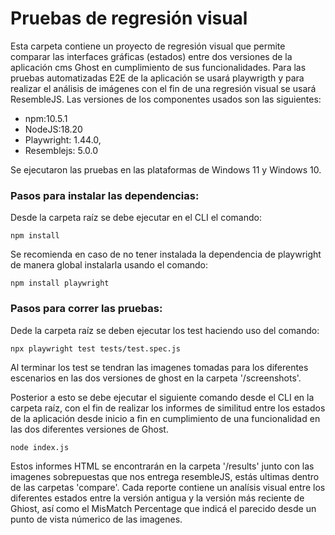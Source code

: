 # Pruebas de regresión visual

Esta carpeta contiene un proyecto de regresión visual que permite comparar las interfaces gráficas (estados) entre dos versiones de la aplicación cms Ghost en cumplimiento de sus funcionalidades. Para las pruebas automatizadas E2E de la aplicación se usará playwrigth y para realizar el análisis de imágenes con el fin de una regresión visual se usará ResembleJS. Las versiones de los componentes usados son las siguientes:

- npm:10.5.1
- NodeJS:18.20
- Playwright: 1.44.0,
- Resemblejs: 5.0.0

Se ejecutaron las pruebas en las plataformas de Windows 11 y Windows 10.

### Pasos para instalar las dependencias:

Desde la carpeta raíz se debe ejecutar en el CLI el comando:
```
npm install
```
Se recomienda en caso de no tener instalada la dependencia de playwright de manera global instalarla usando el comando:

```
npm install playwright
```
### Pasos para correr las pruebas:

Dede la carpeta raíz se deben ejecutar los test haciendo uso del comando:

```
npx playwright test tests/test.spec.js
```

Al terminar los test se tendran las imagenes tomadas para los diferentes escenarios en las dos versiones de ghost en la carpeta '/screenshots'.

Posterior a esto se debe ejecutar el siguiente comando desde el CLI en la carpeta raíz, con el fin de realizar los informes de similitud entre los estados de la aplicación desde inicio a fin en cumplimiento de una funcionalidad en las dos diferentes versiones de Ghost.

```
node index.js
```
Estos informes HTML se encontrarán en la carpeta '/results' junto con las imagenes sobrepuestas que nos entrega resembleJS, estás ultimas dentro de las carpetas 'compare'. Cada reporte contiene un analísis visual entre los diferentes estados entre la versión antigua y la versión más reciente de Ghiost, así como el MisMatch Percentage que indicá el parecido desde un punto de vista númerico de las imagenes. 
